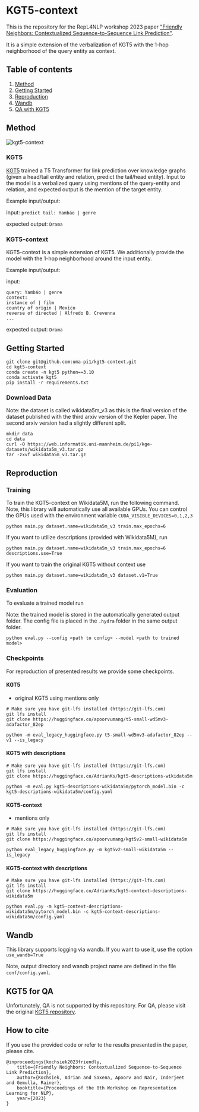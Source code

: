 # KGT5-context

This is the repository for the RepL4NLP workshop 2023 paper ["Friendly Neighbors: Contextualized Sequence-to-Sequence Link Prediction"](https://arxiv.org/abs/2305.13059).

It is a simple extension of the verbalization of KGT5 with the 1-hop neighborhood of the query entity as context.


## Table of contents
1. [Method](#method)
2. [Getting Started](#getting-started)
3. [Reproduction](#reproduction)
4. [Wandb](#wandb)
5. [QA with KGT5](#kgt5-for-qa)

## Method

![kgt5-context](img/kgt5-context.png)

### KGT5

[KGT5](https://github.com/apoorvumang/kgt5) trained a T5 Transformer for link prediction over knowledge graphs (given a head/tail entity and relation, predict the tail/head entity). Input to the model is a verbalized query using mentions of the query-entity and relation, and expected output is the mention of the target entity.

Example input/output:

input: `predict tail: Yambáo | genre`

expected output: `Drama`

### KGT5-context

KGT5-context is a simple extension of KGT5.
We additionally provide the model with the 1-hop neighborhood around the input entity. 

Example input/output:

input: 
```
query: Yambáo | genre
context:
instance of | film
country of origin | Mexico
reverse of directed | Alfredo B. Crevenna
...
```

expected output: `Drama`

## Getting Started

```
git clone git@github.com:uma-pi1/kgt5-context.git
cd kgt5-context
conda create -n kgt5 python==3.10
conda activate kgt5
pip install -r requirements.txt
```

### Download Data

Note: the dataset is called wikidata5m_v3 as this is the final version of the dataset published with the third arxiv version of the Kepler paper.
The second arxiv version had a slightly different split.

```
mkdir data
cd data
curl -O https://web.informatik.uni-mannheim.de/pi1/kge-datasets/wikidata5m_v3.tar.gz
tar -zxvf wikidata5m_v3.tar.gz
```


## Reproduction
### Training

To train the KGT5-context on Wikidata5M, run the following command.
Note, this library will automatically use all available GPUs.
You can control the GPUs used with the environment variable `CUDA_VISIBLE_DEVICES=0,1,2,3`

```
python main.py dataset.name=wikidata5m_v3 train.max_epochs=6
```

If you want to utilize descriptions (provided with Wikidata5M), run

```
python main.py dataset.name=wikidata5m_v3 train.max_epochs=6 descriptions.use=True
```

If you want to train the original KGT5 without context use

```
python main.py dataset.name=wikidata5m_v3 dataset.v1=True
```

### Evaluation
To evaluate a trained model run

Note: the trained model is stored in the automatically generated output folder. The config file is placed in the `.hydra` folder in the same output folder.

```
python eval.py --config <path to config> --model <path to trained model>
```

### Checkpoints
For reproduction of presented results we provide some checkpoints.

#### KGT5
- original KGT5 using mentions only

```
# Make sure you have git-lfs installed (https://git-lfs.com)
git lfs install
git clone https://huggingface.co/apoorvumang/t5-small-wd5mv3-adafactor_82ep

python -m eval_legacy_huggingface.py t5-small-wd5mv3-adafactor_82ep --v1 --is_legacy
```

#### KGT5 with descriptions

```
# Make sure you have git-lfs installed (https://git-lfs.com)
git lfs install
git clone https://huggingface.co/AdrianKs/kgt5-descriptions-wikidata5m

python -m eval.py kgt5-descriptions-wikidata5m/pytorch_model.bin -c kgt5-descriptions-wikidata5m/config.yaml
```

#### KGT5-context
- mentions only

```
# Make sure you have git-lfs installed (https://git-lfs.com)
git lfs install
git clone https://huggingface.co/apoorvumang/kgt5v2-small-wikidata5m

python eval_legacy_huggingface.py -m kgt5v2-small-wikidata5m --is_legacy
```

#### KGT5-context with descriptions

```
# Make sure you have git-lfs installed (https://git-lfs.com)
git lfs install
git clone https://huggingface.co/AdrianKs/kgt5-context-descriptions-wikidata5m

python eval.py -m kgt5-context-descriptions-wikidata5m/pytorch_model.bin -c kgt5-context-descriptions-wikidata5m/config.yaml
```


## Wandb
This library supports logging via wandb.
If you want to use it, use the option `use_wandb=True`

Note, output directory and wandb project name are defined in the file `conf/config.yaml`. 


## KGT5 for QA
Unfortunately, QA is not supported by this repository. 
For QA, please visit the original [KGT5 repository](https://github.com/apoorvumang/kgt5).

## How to cite
If you use the provided code or refer to the results presented in the paper, please cite.


```
@inproceedings{kochsiek2023friendly,
    title={Friendly Neighbors: Contextualized Sequence-to-Sequence Link Prediction},
    author={Kochsiek, Adrian and Saxena, Apoorv and Nair, Inderjeet and Gemulla, Rainer},
    booktitle={Proceedings of the 8th Workshop on Representation Learning for NLP},
    year={2023}
}

```



